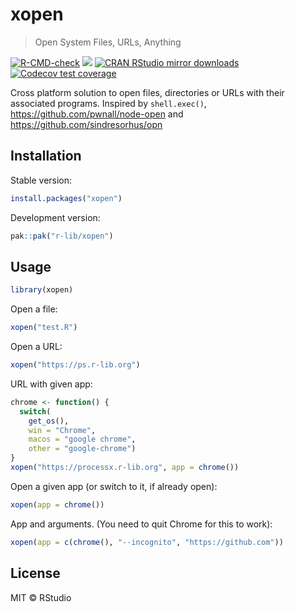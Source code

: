 
# xopen

> Open System Files, URLs, Anything

<!-- badges: start -->
[![R-CMD-check](https://github.com/r-lib/xopen/actions/workflows/R-CMD-check.yaml/badge.svg)](https://github.com/r-lib/xopen/actions/workflows/R-CMD-check.yaml)
[![](https://www.r-pkg.org/badges/version/xopen)](https://www.r-pkg.org/pkg/xopen)
[![CRAN RStudio mirror downloads](https://cranlogs.r-pkg.org/badges/xopen)](https://www.r-pkg.org/pkg/xopen)
[![Codecov test coverage](https://codecov.io/gh/r-lib/xopen/graph/badge.svg)](https://app.codecov.io/gh/r-lib/xopen)
<!-- badges: end -->

Cross platform solution to open files, directories or URLs with their
associated programs. Inspired by `shell.exec()`,
https://github.com/pwnall/node-open and
https://github.com/sindresorhus/opn

## Installation

Stable version:

```r
install.packages("xopen")
```

Development version:

```r
pak::pak("r-lib/xopen")
```

## Usage

```r
library(xopen)
```

Open a file:

```r
xopen("test.R")
```

Open a URL:

```r
xopen("https://ps.r-lib.org")
```

URL with given app:

```r
chrome <- function() {
  switch(
    get_os(),
    win = "Chrome",
    macos = "google chrome",
    other = "google-chrome")
}
xopen("https://processx.r-lib.org", app = chrome())
```

Open a given app (or switch to it, if already open):

```r
xopen(app = chrome())
```

App and arguments. (You need to quit Chrome for this to work):
```r
xopen(app = c(chrome(), "--incognito", "https://github.com"))
```

## License

MIT © RStudio
